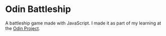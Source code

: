 # Odin Battleship

A battleship game made with JavaScript.
I made it as part of my learning at the [Odin Project](https://www.theodinproject.com/lessons/javascript-battleship#assignment).
